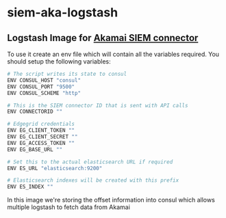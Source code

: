 # siem-aka-logstash
## Logstash Image for [Akamai SIEM connector](https://developer.akamai.com/api/luna/siem/overview.html)

To use it create an env file which will contain all the variables required.
You should setup the following variables:
```bash
# The script writes its state to consul
ENV CONSUL_HOST "consul"
ENV CONSUL_PORT "9500"
ENV CONSUL_SCHEME "http"

# This is the SIEM connector ID that is sent with API calls
ENV CONNECTORID ""

# Edgegrid credentials
ENV EG_CLIENT_TOKEN ""
ENV EG_CLIENT_SECRET ""
ENV EG_ACCESS_TOKEN ""
ENV EG_BASE_URL ""

# Set this to the actual elasticsearch URL if required
ENV ES_URL "elasticsearch:9200"

# Elasticsearch indexes will be created with this prefix
ENV ES_INDEX ""
```

In this image we're storing the offset information into consul which allows multiple logstash to fetch data from Akamai